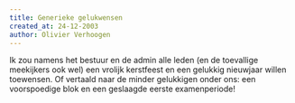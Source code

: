 ```yaml
---
title: Generieke gelukwensen
created_at: 24-12-2003
author: Olivier Verhoogen
---
```


Ik zou namens het bestuur en de admin alle leden (en de toevallige meekijkers ook wel) een vrolijk kerstfeest en een gelukkig nieuwjaar willen toewensen. Of vertaald naar de minder gelukkigen onder ons: een voorspoedige blok en een geslaagde eerste examenperiode!

